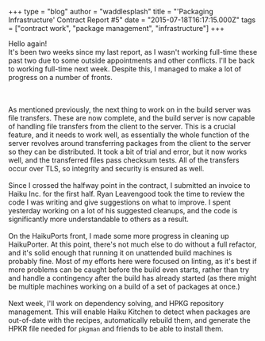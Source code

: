 +++
type = "blog"
author = "waddlesplash"
title = "'Packaging Infrastructure' Contract Report #5"
date = "2015-07-18T16:17:15.000Z"
tags = ["contract work", "package management", "infrastructure"]
+++

Hello again!<br>
It's been two weeks since my last report, as I wasn't working full-time these past two due to some outside appointments and other conflicts. I'll be back to working full-time next week. Despite this, I managed to make a lot of progress on a number of fronts.
<!--more-->
<br>
<br>
As mentioned previously, the next thing to work on in the build server was file transfers. These are now complete, and the build server is now capable of handling file transfers from the client to the server. This is a crucial feature, and it needs to work well, as essentially the whole function of the server revolves around transferring packages from the client to the server so they can be distributed. It took a bit of trial and error, but it now works well, and the transferred files pass checksum tests. All of the transfers occur over TLS, so integrity and security is ensured as well.<br>
<br>
Since I crossed the halfway point in the contract, I submitted an invoice to Haiku Inc. for the first half. Ryan Leavengood took the time to review the code I was writing and give suggestions on what to improve. I spent yesterday working on a lot of his suggested cleanups, and the code is significantly more understandable to others as a result.<br>
<br>
On the HaikuPorts front, I made some more progress in cleaning up HaikuPorter. At this point, there's not much else to do without a full refactor, and it's solid enough that running it on unattended build machines is probably fine. Most of my efforts here were focused on linting, as it's best if more problems can be caught before the build even starts, rather than try and handle a contingency after the build has already started (as there might be multiple machines working on a build of a set of packages at once.)<br>
<br>
Next week, I'll work on dependency solving, and HPKG repository management. This will enable Haiku Kitchen to detect when packages are out-of-date with the recipes, automatically rebuild them, and generate the HPKR file needed for <code>pkgman</code> and friends to be able to install them.
